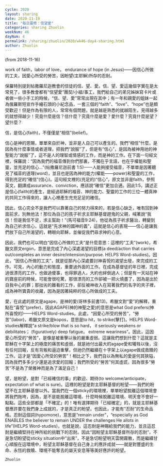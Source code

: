 ```yaml
---
cycle: 2020
layout: sharing
date: 2020-11-19
title: "每日靈修：信望愛"
categories: sharing Zhuolin
weekNum: 46
dayNum: 4
permalink: /sharing/zhuolin/2020/wk46-day4-sharing.html
author: Zhuolin
---
```

(from 2018-11-16)

work of faith，labor of love， endurance of hope (in Jesus)——因信心所做的工夫，因愛心所受的勞苦，因盼望(主耶穌)所存的忍耐。  

保羅特別提到帖撒羅尼迦教會的信徒的信、望、愛。信、望、愛這幾個字實在是太常見了，很多教會都有“信望愛”團契/小組/事工，我們給自己的弟兄姊妹寫卡片或者做一些小手工的時候，“信、望、愛”常常出現在其中；有一年和親愛的姐妹一起為俄羅斯短宣作手繪石頭的小紀念品，一套三個的“faith”、“love”、“hope”也是頗受歡迎！但是作為有限的人，常常有個問題，就是越是熟悉的就越陌生，見得越多的就想得越少！究竟什麼是信？信什麼？究竟什麼是愛？愛什麼？究竟什麼是望？望什麼？  

信，是信心(faith)，不僅僅是“相信”(belief)。  

信心是神的恩賜，單單來自於神，並非是人自己可以產生的。我們“相信”什麼，是因為有什麼事情或者道理，把我們“說服”了，但是有“信心”，是因為被神用祂的神聖能力“說服”了，這不是人的理智或情感的工作，而是神的工作。在下面一句經文裡，保羅說：“因為我們的福音傳到你們那裏，不獨在乎言語，也在乎權能和聖靈，並充足的信心…”(帖撒羅尼迦前書 1:5)——人能夠接受福音，不單單是因著聽見了福音的道理(word)，並且也是因為神的能力(權能——power)和聖靈的工作，得到充足的“確信”(信心)。這句經文裡的(充足的)“信心”，原文並非是faith，參照英文，翻譯成assurance、conviction，應該說“確信”更加合適。因此1:5，講述正是信心(faith)的產生，是經過耶穌的福音、神的能力、聖靈的工作的三位一體真神的共同工作得來的，讓人心裡產生充充足足的確信。  

因此，信心完全不是我們可以靠著自己的努力得來的，若是信心缺乏，唯有回到神面前求，別無他法！那位為自己的孩子祈求主耶穌基督趕鬼的父親，喊著說“我信！但是我信不足，求主幫助！”(馬可福音9:24)，他從為孩子祈求醫治，轉變到為自己祈求信心，這就是“先求神的國神的義”，這就是信心的表現——信心是讓我們放下自己所渴望的，轉眼向耶穌，並催促我們尋求神的心意。  

因此，我們也可以明白“因信心所做的工夫”是什麼意思：這裡的“工夫”(work)，希臘文原文ergon，意思是完成了內心深處渴望的目標(a deed/action that carries out/completes an inner desire/intension/purpose. HELPS Word-studies)。因此，“因信心所做的工夫”，就是從那內心深處要討神喜悅的渴望出發，來完成的工作。可見，內心的動力和態度，重要過外面的工作。在成為基督徒的年日裡，完成過很漂亮的工作，也做過傻事，也得罪過人，大約也絆倒過人；但是有一天站在神的寶座前的時候，可能會很吃驚，那很漂亮的工作卻被一把火燒盡了，因為是出於自我中心的罪；那拙劣的難看的工作，卻反被神收入在寫著我們的名字的夾子裡，成為神所寶貴的收藏，因為是因著純粹的信心所做成的工夫。  

愛，在此處的原文是agape，是神的愛(哥林多前書13)。希臘文對“愛”的解釋，重點在“喜悅”(prefer)，因此AGAPE(神的神聖之愛)的意思是what God prefers(神所喜悅的)——HELPS Word-studies。此處，“因愛心所受的勞苦”，“勞苦”(labor)，希臘文原文是kopos，意思是to hit，to strike(擊打)。HELPS Word-studies解釋說“a strike/blow that is so hard， it seriously weakens or debilitates； (figuratively) deep fatigue， extreme weariness”。因此，這因愛心所受的“勞苦”，是像是被重擊以後的嚴重虛弱。這讓我們想到什麼？這就是主耶穌在十字架上的極度的痛苦和虛弱，就是祂付出最大的agape愛和犧牲以後，沒有任何回報，反有背叛和逼迫重擊，但祂仍然繼續在十字架上以agape做成救贖的工作。這才是“因愛心所受的勞苦”！相比之下，我們自以為無私的愛是何其狹隘，因為我們多多少少還是追求愛的回報；我們所受的“勞苦”何其虛謊，因為很多“勞苦”不是為了榮雅神而是為了滿足自己！  

望，是盼望，是對「已經確信的事」的歡迎、期待(to welcome/anticipate，expectation of what is sure)。這裡的盼望是對主耶穌基督的盼望——我們的盼望不在主耶穌基督以外。當我們在一個sticky的環境裡，單單盼望脫離這個環境會將我們拖垮，因為，是不是能脫離這環境、什麼時候脫離這環境、明天會不會好一點點，這些全部都是「不確定」的！唯有選擇期待「已經確定」的，就是主耶穌基督應許要在我們身上成就的，才是真正的盼望。也因此，才能有“忍耐”的生命品格。忍耐這個詞(hypomone)，意思是“remain under”，“especially as God ENABLES the believer to remain UNDER the challenges He allots in life”(HELPS Word-studies)，也就是說，這忍耐是神賜給我們的能力，並且這忍耐是繼續堅持在神所給的挑戰下的忍耐。因此“因盼望主耶穌基督所存的忍耐”，不是急切盼望從sticky situation中“出來”，不是急切盼望明天雲開霧散，而是繼續甘心順服在這環境中，盼望主耶穌基督在自己身上的應許成就——就是對豐盛的生命、永恆的救贖、環境不能奪去的屬天安息等等美好應許的盼望。  

`Zhuolin`  

